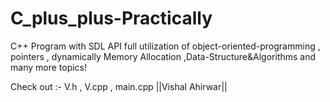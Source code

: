 # C_plus_plus-Practically
C++ Program with SDL API full utilization of object-oriented-programming , pointers , dynamically Memory Allocation ,Data-Structure&amp;Algorithms and many more topics! 

Check out :- V.h , V.cpp , main.cpp
||Vishal Ahirwar||
